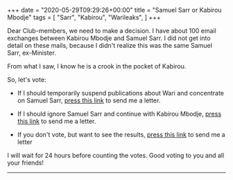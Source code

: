 +++
date = "2020-05-29T09:29:26+00:00"
title = "Samuel Sarr or Kabirou Mbodje"
tags = [
    "Sarr",
    "Kabirou",
    "Warileaks",
]
+++

Dear Club-members, we need to make a decision. I have about 100 email exchanges between Kabirou Mbodje and Samuel Sarr. I did not get into detail on these mails, because I didn't realize this was the same Samuel Sarr, ex-Minister.

From what I saw, I know he is a crook in the pocket of Kabirou.

So, let's vote:

<!--more-->

- If I should temporarily suspend publications about Wari and concentrate on Samuel Sarr, <a href="mailto:info@warileaks.com?Subject=Voting&body=Pour%20SSarr">press this link</a> to send me a letter.

- If I should ignore Samuel Sarr and continue with Kabirou Mbodje, <a href="mailto:info@warileaks.com?Subject=Voting&body=Pour%20Kabirou">press this link</a> to send me a letter.

- If you don't vote, but want to see the results, <a href="mailto:info@warileaks.com?Subject=Voting&body=montrez%20resultats">press this link</a> to send me a letter

I will wait for 24 hours before counting the votes. Good voting to you and all your friends!



<hr>
